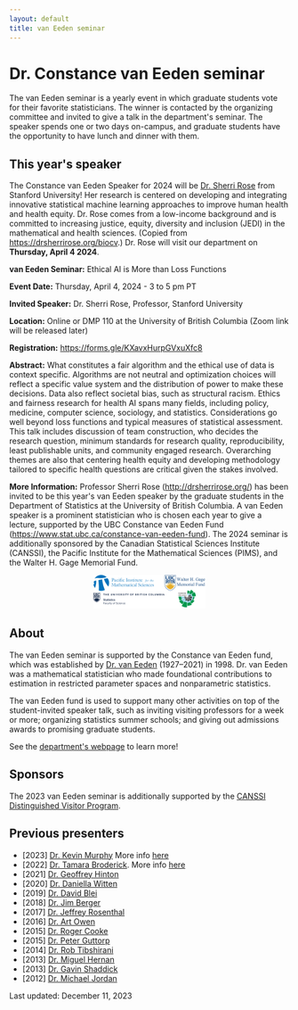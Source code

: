 ```yaml
---
layout: default
title: van Eeden seminar
---
```


# Dr. Constance van Eeden seminar

The van Eeden seminar is a yearly event in which graduate students
vote for their favorite statisticians.
The winner is contacted by the organizing committee and invited
to give a talk in the department's seminar.
The speaker spends one or two days on-campus,
and graduate students have the opportunity to have lunch and dinner with them.

## This year's speaker

The Constance van Eeden Speaker for 2024 will be 
[Dr. Sherri Rose](https://drsherrirose.org/biocv) from Stanford University! 
Her research is centered on developing and integrating innovative 
statistical machine learning approaches to improve human health and health equity. 
Dr. Rose comes from a low-income background and is committed to increasing 
justice, equity, diversity and inclusion (JEDI) 
in the mathematical and health sciences. 
(Copied from https://drsherrirose.org/biocv.)
Dr. Rose will visit our department on **Thursday, April 4 2024**.

**van Eeden Seminar:** Ethical AI is More than Loss Functions 

**Event Date:** Thursday, April 4, 2024 - 3 to 5 pm PT

**Invited Speaker:** Dr. Sherri Rose, Professor, Stanford University

**Location:** Online or DMP 110 at the University of British Columbia (Zoom link will be released later)

**Registration:** https://forms.gle/KXavxHurpGVxuXfc8 

**Abstract:** 
What constitutes a fair algorithm and the ethical use of data is context specific. Algorithms are not neutral and optimization choices will reflect a specific value system and the distribution of power to make these decisions. Data also reflect societal bias, such as structural racism. Ethics and fairness research for health AI spans many fields, including policy, medicine, computer science, sociology, and statistics. Considerations go well beyond loss functions and typical measures of statistical assessment. This talk includes discussion of team construction, who decides the research question, minimum standards for research quality, reproducibility, least publishable units, and community engaged research. Overarching themes are also that centering health equity and developing methodology tailored to specific health questions are critical given the stakes involved.

**More Information:**
Professor Sherri Rose (http://drsherrirose.org/) has been invited to be this year's van Eeden speaker by the graduate students in the Department of Statistics at the University of British Columbia. A van Eeden speaker is a prominent statistician who is chosen each year to give a lecture, supported by the UBC Constance van Eeden Fund (https://www.stat.ubc.ca/constance-van-eeden-fund). The 2024 seminar is additionally sponsored by the Canadian Statistical Sciences Institute (CANSSI), the Pacific Institute for the Mathematical Sciences (PIMS), and the Walter H. Gage Memorial Fund.

<p align="center">
  <img src="img/van_eeden_2024_logos.png" width="40%"/>
</p>

## About

The van Eeden seminar is supported by the Constance van Eeden fund,
which was established by [Dr. van Eeden](https://en.wikipedia.org/wiki/Constance_van_Eeden)
(1927&ndash;2021) in 1998.
Dr. van Eeden was a mathematical statistician who made foundational
contributions to estimation in restricted parameter spaces
and nonparametric statistics.

The van Eeden fund is used to support many other activities on top of the
student-invited speaker talk, such as
inviting visiting professors for a week or more;
organizing statistics summer schools;
and giving out admissions awards to promising graduate students.

See the [department's webpage](https://www.stat.ubc.ca/constance-van-eeden-fund)
to learn more!

## Sponsors

The 2023 van Eeden seminar is additionally supported by the
[CANSSI Distinguished Visitor Program](https://canssi.ca/program/distinguished-visitor-program/).

## Previous presenters

- [2023] [Dr. Kevin Murphy](https://www.cs.ubc.ca/~murphyk/)
More  info [here](vaneeden/2023-murphy)
- [2022] [Dr. Tamara Broderick](https://tamarabroderick.com/).
More  info [here](vaneeden/2022-broderick)
- [2021] [Dr. Geoffrey Hinton](https://www.cs.toronto.edu/~hinton/)
- [2020] [Dr. Daniella Witten](https://www.danielawitten.com/)
- [2019] [Dr. David Blei](http://www.cs.columbia.edu/~blei/)
- [2018] [Dr. Jim Berger](https://www2.stat.duke.edu/~berger/)
- [2017] [Dr. Jeffrey Rosenthal](http://probability.ca/jeff/)
- [2016] [Dr. Art Owen](https://statistics.stanford.edu/people/art-b-owen)
- [2015] [Dr. Roger Cooke](https://www.rff.org/people/roger-m-cooke/)
- [2015] [Dr. Peter Guttorp](http://faculty.washington.edu/guttorp/peter.html)
- [2014] [Dr. Rob Tibshirani](https://statweb.stanford.edu/~tibs/)
- [2013] [Dr. Miguel Hernan](https://www.hsph.harvard.edu/miguel-hernan/)
- [2013] [Dr. Gavin Shaddick](http://empslocal.ex.ac.uk/people/staff/gs454/)
- [2012] [Dr. Michael Jordan](https://people.eecs.berkeley.edu/~jordan/)

Last updated: December 11, 2023
